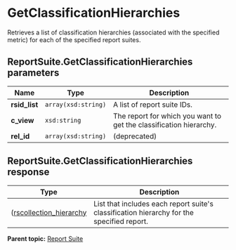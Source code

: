 # GetClassificationHierarchies

Retrieves a list of classification hierarchies \(associated with the specified metric\) for each of the specified report suites.

## ReportSuite.GetClassificationHierarchies parameters

|Name|Type|Description|
|----|----|-----------|
|**rsid\_list** |`array(xsd:string)` |A list of report suite IDs.|
|**c\_view** |`xsd:string` |The report for which you want to get the classification hierarchy.|
|**rel\_id** |`array(xsd:string)` |\(deprecated\)|

## ReportSuite.GetClassificationHierarchies response

|Type|Description|
|----|-----------|
|([rscollection_hierarchy](../../../admin-api-1.3/data_types/r_rscollection_hierarchy.md) |List that includes each report suite's classification hierarchy for the specified report.|

**Parent topic:** [Report Suite](../../methods/report_suite/c_api_admin_methods_repsuite.md)

